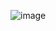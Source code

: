 ![image](https://github.com/mohitdamke/Dummy-Api/assets/112572179/561b27df-e364-4267-a1a1-9efa72919032)
